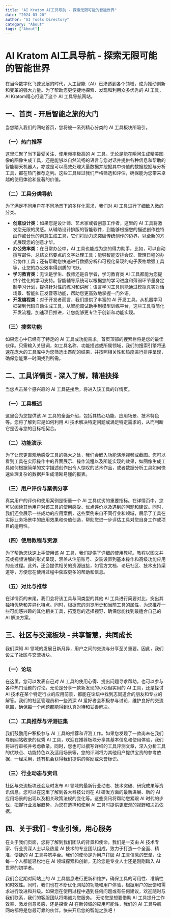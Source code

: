 ```yaml
---
title: "AI Kratom AI工具导航 - 探索无限可能的智能世界"
date: "2024-03-20"
author: "AI Tools Directory"
category: "About"
tags: ["About"]
---
```


# AI Kratom AI工具导航 - 探索无限可能的智能世界

在当今数字化飞速发展的时代，人工智能（AI）已渗透到各个领域，成为推动创新和变革的强大力量。为了帮助您更便捷地探索、发现和利用众多优秀的 AI 工具，AI Kratom精心打造了这个 AI 工具导航网站。

## 一、首页 - 开启智能之旅的大门

当您踏入我们的网站首页，您将被一系列精心分类的 AI 工具板块所吸引。
### （一）热门推荐
这里汇聚了当下最受关注、使用频率极高的 AI 工具。无论是能在瞬间生成精美图像的图像生成工具，还是能够以自然流畅的语言与您对话并提供各种信息和帮助的智能聊天机器人，亦或是可以高效处理大量数据并挖掘其中价值的数据挖掘与分析工具，都在热门推荐之列。这些工具经过我们严格筛选和评估，确保能为您带来卓越的使用体验和显著的价值。
### （二）工具分类导航
为了满足不同用户在不同场景下的多样化需求，我们对 AI 工具进行了细致入微的分类。
* **创意设计类**：如果您是设计师、艺术家或者创意工作者，这里的 AI 工具将激发您无限的灵感。从辅助设计排版的智能软件，到能够根据您的描述创作独特画作或音乐的创意生成工具，它们将助力您突破传统创作的边界，以全新的方式展现您的创意才华。
* **办公效率类**：在日常办公中，AI 工具也能成为您的得力助手。比如，可以自动撰写邮件、总结文档要点的文字处理工具；能够智能安排会议、管理日程的办公协作工具；还有帮助您快速进行数据分析和可视化呈现的电子表格增强工具等，让您的办公效率得到质的飞跃。
* **学习教育类**：无论是学生、教师还是自学者，学习教育类 AI 工具都能为您提供个性化的学习支持。智能辅导系统可以根据您的学习进度和薄弱环节量身定制学习计划，提供针对性的练习和讲解；语言学习工具则能通过模拟真实对话场景、智能纠正发音等功能，帮助您更高效地掌握一门外语。
* **开发编程类**：对于开发者而言，我们提供了丰富的 AI 开发工具。从机器学习框架到代码自动生成工具，从智能调试助手到模型训练平台，这些工具将简化开发流程，加速项目推进，让您能够更专注于创新和功能实现。
### （三）搜索功能
如果您心中已经有了特定的 AI 工具或功能需求，首页顶部的搜索栏将是您的最佳伙伴。只需输入关键词，如工具名称、功能描述或所属领域，我们的搜索引擎将迅速在庞大的工具库中为您筛选出匹配的结果，并按照相关性和热度进行排序呈现，确保您能第一时间找到所需。

## 二、工具详情页 - 深入了解，精准抉择
当您点击某个感兴趣的 AI 工具链接后，将进入该工具的详情页。
### （一）工具概述
这里会为您提供该 AI 工具的全面介绍，包括其核心功能、应用场景、技术特色等。您将了解到它是如何利用 AI 技术解决特定问题或满足特定需求的，从而判断它是否与您的目标相契合。
### （二）功能演示
为了让您更直观地感受工具的强大之处，我们会嵌入功能演示视频或截图。您可以看到工具在实际操作中的界面展示、操作流程以及所能实现的效果，如图像生成工具如何根据简单的文字描述创作出令人惊叹的艺术作品，或者数据分析工具如何快速处理复杂的数据并生成清晰易懂的报表。
### （三）用户评价与案例分享
真实用户的评价和使用案例是衡量一个 AI 工具优劣的重要指标。在详情页中，您可以阅读其他用户对该工具的使用感受、优点评价以及遇到的问题和建议。同时，我们还会展示一些成功的应用案例，这些案例来自不同行业和领域，展示了工具在实际业务场景中的应用效果和价值创造，帮助您进一步评估工具对您自身工作或项目的适用性。
### （四）使用教程与资源
为了帮助您快速上手使用该 AI 工具，我们提供了详细的使用教程。教程以图文并茂或视频讲解的形式呈现，涵盖从注册账号、安装设置到基本操作和高级功能应用的全过程。此外，还会提供相关的资源链接，如官方文档、论坛社区、技术支持渠道等，方便您在使用过程中获取更多的帮助和信息。
### （五）对比与推荐
在详情页的末尾，我们会将该工具与同类型的其他 AI 工具进行简要对比，突出其独特优势和差异化特点。同时，根据您的浏览历史和当前工具的属性，为您推荐一些可能感兴趣的其他相关工具，拓宽您的选择视野，确保您能找到最适合自己的 AI 解决方案。

## 三、社区与交流板块 - 共享智慧，共同成长

我们深知 AI 领域的发展日新月异，用户之间的交流与分享至关重要。因此，我们设立了社区与交流板块。

### （一）论坛
在这里，您可以发表自己对 AI 工具的使用心得、提出问题寻求帮助，也可以参与各种热门话题的讨论。无论是分享一款新发现的小众但实用的 AI 工具，还是探讨 AI 技术在某个特定行业的应用前景，都能在论坛中找到志同道合的朋友和专业的解答。我们的社区管理员和一些资深 AI 爱好者会积极参与讨论，维护良好的交流氛围，确保每一个问题都能得到认真对待和妥善解决。
### （二）工具推荐与评测征集
我们鼓励用户积极参与 AI 工具的推荐和评测工作。如果您发现了一款尚未在我们导航网站收录的优秀 AI 工具，欢迎在推荐板块分享其基本信息和使用体验，我们将进行审核并考虑收录。同时，您也可以撰写详细的工具评测文章，深入分析工具的优缺点、功能特色以及适用场景等，您的评测将为其他用户提供宝贵的参考依据，一经采用，还有机会获得我们提供的奖励或荣誉标识。
### （三）行业动态与资讯
社区与交流板块还会及时发布 AI 领域的最新行业动态、技术突破、研究成果等资讯信息。您可以在这里了解到各大科技公司在 AI 研发方面的最新进展、新的 AI 应用场景的出现以及相关政策法规的变化等。这些资讯将帮助您紧跟 AI 时代的步伐，把握行业发展趋势，为您在选择和使用 AI 工具时提供更宏观的视野和决策依据。

## 四、关于我们 - 专业引领，用心服务

在关于我们页面，您将了解到我们团队的背景和使命。我们是一支由 AI 技术专家、行业资深人士以及热爱 AI 技术的专业团队组成，致力于打造一个全面、精准、便捷的 AI 工具导航平台。我们的使命是为用户打破 AI 工具信息的壁垒，让每一个人都能轻松地在 AI 领域探索和创新，无论您是专业人士还是刚刚踏入 AI 世界的初学者。

我们会定期对网站上的 AI 工具信息进行更新和维护，确保工具的可用性、准确性和时效性。同时，我们也在不断优化网站的功能和用户体验，根据用户的反馈和需求进行改进和升级。如果您在使用过程中遇到任何问题或有任何建议，欢迎随时与我们联系，我们的客服团队将竭诚为您服务。
无论您是想要借助 AI 工具提升工作效率、激发创意灵感，还是探索 AI 在新领域的应用可能性，我们的 AI 工具导航网站都将是您最可靠的伙伴。快来开启您的智能之旅吧！